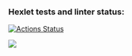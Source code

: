 ### Hexlet tests and linter status:
[![Actions Status](https://github.com/nepster50/python-project-49/workflows/hexlet-check/badge.svg)](https://github.com/nepster50/python-project-49/actions)

<a href="https://codeclimate.com/github/nepster50/python-project-49/maintainability"><img src="https://api.codeclimate.com/v1/badges/1111761f1a0c7802f5d0/maintainability" /></a>
